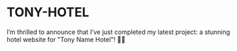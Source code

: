 # TONY-HOTEL
I’m thrilled to announce that I’ve just completed my latest project: a stunning hotel website for "Tony Name Hotel"! 🏨✨
